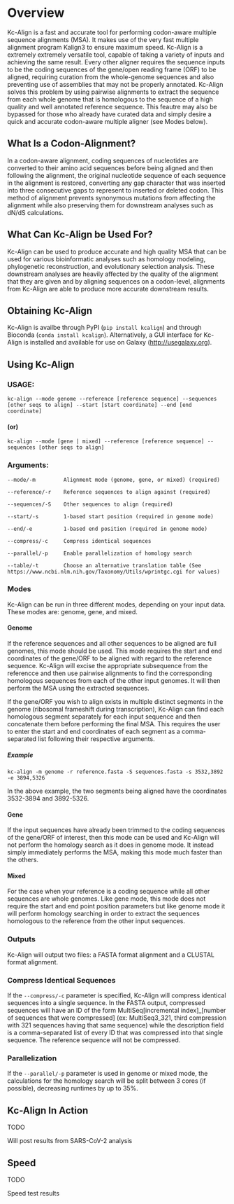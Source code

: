 # Overview

Kc-Align is a fast and accurate tool for performing codon-aware multiple sequence alignments (MSA). It makes use of the very fast multiple alignment program Kalign3 to ensure maximum speed. Kc-Align is a extremely extremely versatile tool, capable of taking a variety of inputs and achieving the same result. Every other aligner requires the sequence inputs to be the coding sequences of the gene/open reading frame (ORF) to be aligned, requiring curation from the whole-genome sequences and also preventing use of assemblies that may not be properly annotated. Kc-Align solves this problem by using pairwise alignments to extract the sequence from each whole genome that is homologous to the sequence of a high quality and well annotated reference sequence. This feautre may also be bypassed for those who already have curated data and simply desire a quick and accurate codon-aware multiple aligner (see Modes below).

## What Is a Codon-Alignment?

In a codon-aware alignment, coding sequences of nucleotides are converted to their amino acid sequences before being aligned and then following the alignment, the original nucleotide sequence of each sequence in the alignment is restored, converting any gap character that was inserted into three consecutive gaps to represent to inserted or deleted codon. This method of alignment prevents synonymous mutations from affecting the alignment while also preserving them for downstream analyses such as dN/dS calculations.

## What Can Kc-Align be Used For?

Kc-Align can be used to produce accurate and high quality MSA that can be used for various bioinformatic analyses such as homology modeling, phylogenetic reconstruction, and evolutionary selection analysis. These downstream analyses are heavily affected by the quality of the alignment that they are given and by aligning sequences on a codon-level, alignments from Kc-Align are able to produce more accurate downstream results. 

## Obtaining Kc-Align

Kc-Align is availbe through PyPI (`pip install kcalign`) and through Bioconda (`conda install kcalign`). Alternatively, a GUI interface for Kc-Align is installed and available for use on Galaxy (http://usegalaxy.org).

## Using Kc-Align

### USAGE:

`kc-align --mode genome --reference [reference sequence] --sequences [other seqs to align] --start [start coordinate] --end [end coordinate]`

#### (or)

`kc-align --mode [gene | mixed] --reference [reference sequence] --sequences [other seqs to align]`

### Arguments:

```
--mode/-m         Alignment mode (genome, gene, or mixed) (required)

--reference/-r    Reference sequences to align against (required)

--sequences/-S    Other sequences to align (required)

--start/-s        1-based start position (required in genome mode)

--end/-e          1-based end position (required in genome mode)

--compress/-c     Compress identical sequences

--parallel/-p     Enable parallelization of homology search

--table/-t        Choose an alternative translation table (See https://www.ncbi.nlm.nih.gov/Taxonomy/Utils/wprintgc.cgi for values)
```

### Modes

Kc-Align can be run in three different modes, depending on your input data. These modes are: genome, gene, and mixed.

#### Genome

If the reference sequences and all other sequences to be aligned are full genomes, this mode should be used. This mode requires the start and end coordinates of the gene/ORF to be aligned with regard to the reference sequence. Kc-Align will excise the appropriate subsequence from the referencce and then use pairwise alignments to find the corresponding homologous sequences from each of the other input genomes. It will then perform the MSA using the extracted sequences.

If the gene/ORF you wish to align exists in multiple distinct segments in the genome (ribosomal frameshift during transcription), Kc-Align can find each homologous segment separately for each input sequence and then concatenate them before performing the final MSA. This requires the user to enter the start and end coordinates of each segment as a comma-separated list following their respective arguments.

##### Example

`kc-align -m genome -r reference.fasta -S sequences.fasta -s 3532,3892 -e 3894,5326`

In the above example, the two segments being aligned have the coordinates 3532-3894 and 3892-5326.

#### Gene

If the input sequences have already been trimmed to the coding sequences of the gene/ORF of interest, then this mode can be used and Kc-Align will not perform the homology search as it does in genome mode. It instead simply immediately performs the MSA, making this mode much faster than the others.

#### Mixed

For the case when your reference is a coding sequence while all other sequences are whole genomes. Like gene mode, this mode does not require the start and end point position parameters but like genome mode it will perform homology searching in order to extract the sequences homologous to the reference from the other input sequences.

### Outputs

Kc-Align will output two files: a FASTA format alignment and a CLUSTAL format alignment.

### Compress Identical Sequences

If the `--compress/-c` parameter is specified, Kc-Align will compress identical sequences into a single sequence. In the FASTA output, compressed sequences will have an ID of the form MultiSeq[incremental index]_[number of sequences that were compressed] (ex: MultiSeq3_321, third compression with 321 sequences having that same sequence) while the description field is a comma-separated list of every ID that was compressed into that single sequence. The reference sequence will not be compressed.

### Parallelization

If the `--parallel/-p` parameter is used in genome or mixed mode, the calculations for the homology search will be split between 3 cores (if possible), decreasing runtimes by up to 35%.

## Kc-Align In Action

TODO

Will post results from SARS-CoV-2 analysis

## Speed

TODO

Speed test results
